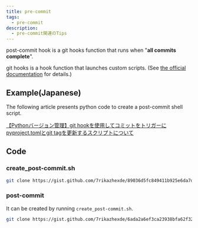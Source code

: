 ```yaml
---
title: pre-commit
tags:
  - pre-commit
description:
  - pre-commit関連のTips
---
```


post-commit hook is a git hooks function that runs when "**all commits complete**".

git hooks is a hook function that launches custom scripts. (See [the official documentation](https://git-scm.com/book/en/v2/Customizing-Git-Git-Hooks) for details.)

## Example(Japanese)

The following article presents python code to create a post-commit shell script.

[【Pythonバージョン管理】git hookを使用してコミットをトリガーにpyproject.tomlとgit tagを更新するスクリプトについて](https://7rikazhexde-techlog.hatenablog.com/entry/2023/06/10/005231)

## Code

### create_post-commit.sh

```bash
git clone https://gist.github.com/7rikazhexde/89036d5fc849411b925e6da7d4986b52
```

<script src="https://gist.github.com/7rikazhexde/89036d5fc849411b925e6da7d4986b52.js"></script>

### post-commit

It can be created by running `create_post-commit.sh`.

```bash
git clone https://gist.github.com/7rikazhexde/6ada2a6ef3ca23938bfa62f32e3fbed8
```

<script src="https://gist.github.com/7rikazhexde/3d786d926fcb19edd807ebb6e9c96df1.js"></script>
